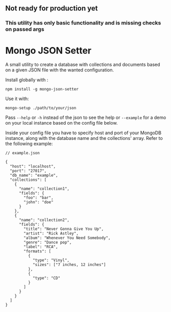 ## Not ready for production yet
### This utility has only basic functionality and is missing checks on passed args
# Mongo JSON Setter
A small utility to create a database with collections and documents based on a given JSON file with the wanted configuration.

Install globally with :
```
npm install -g mongo-json-setter
```
Use it with:
```
mongo-setup ./path/to/your/json
```
Pass `--help` or `-h` instead of the json to see the help 
or `--example` for a demo on your local instance based on the config file below.

Inside your config file you have to specify host and port of your MongoDB instance, along with the database name and the
collections' array. Refer to the following example:
```json5
// example.json

{
  "host": "localhost",
  "port": "27017",
  "db_name": "example",
  "collections": [
    {
      "name": "collection1",
      "fields": {
        "foo": "bar",
        "john": "doe"
      }
    },
    {
      "name": "collection2",
      "fields": {
        "title": "Never Gonna Give You Up",
        "artist": "Rick Astley",
        "album": "Whenever You Need Somebody",
        "genre": "Dance pop",
        "label": "RCA",
        "formats": [
          {
            "type": "Vinyl",
            "sizes": ["7 inches, 12 inches"]
          },
          {
            "type": "CD"
          }
        ]
      }
    }
  ]
}
```